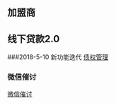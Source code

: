 ## 加盟商

## 线下贷款2.0

###2018-5-10 新功能迭代
[债权管理](https://gitee.com/zhaoyongle/jmeter/tree/master//线下贷款2.0/债券管理)

### 微信催讨
[微信催讨](https://gitee.com/zhaoyongle/jmeter/tree/master/微信催讨)